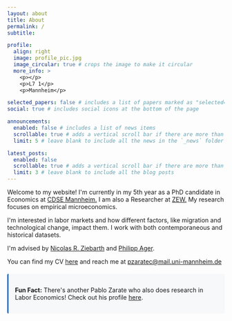 ```yaml
---
layout: about
title: About
permalink: /
subtitle: 

profile:
  align: right
  image: profile_pic.jpg
  image_circular: true # crops the image to make it circular
  more_info: >
    <p></p>
    <p>L7 1</p>
    <p>Mannheim</p>

selected_papers: false # includes a list of papers marked as "selected={true}"
social: true # includes social icons at the bottom of the page

announcements:
  enabled: false # includes a list of news items
  scrollable: true # adds a vertical scroll bar if there are more than 3 news items
  limit: 5 # leave blank to include all the news in the `_news` folder

latest_posts:
  enabled: false
  scrollable: true # adds a vertical scroll bar if there are more than 3 new posts items
  limit: 3 # leave blank to include all the blog posts
---
```


<!-- Intro paragraph with proper spacing -->
<!-- Main bio with better paragraph breaks -->
<p>Welcome to my website! I'm currently in my 5th year as a PhD candidate in Economics at <a href="https://www.uni-mannheim.de/gess/programs/cdse/">CDSE Mannheim.</a> I am also a Researcher at <a href="https://www.zew.de/en/">ZEW.</a> My research focuses on empirical microeconomics.</p>

<p> I'm interested in labor markets and how different factors, like migration and technological change, impact them. I work with both contemporaneous and historical datasets.</p>

<p>I'm advised by <a href="https://www.zew.de/en/team/nrz">Nicolas R. Ziebarth</a> and <a href="https://www.philippager.com">Philipp Ager</a>.</p> 

<!-- Contact info -->
<p>You can find my CV <a href="https://github.com/pblozarate/pblozarate.github.io/blob/main/_data/CV_Zarate.pdf">here</a> and reach me at <a href="mailto:pzaratec@mail.uni-mannheim.de">pzaratec@mail.uni-mannheim.de</a></p>

<!-- Fun fact with styling matching your existing design -->
<div style="background-color: #f6f8fa; border-left: 3px solid #0366d6; padding: 15px; margin: 20px 0; border-radius: 3px;">
  <p><strong>Fun Fact:</strong> There's another Pablo Zarate who also does research in Labor Economics! Check out his profile <a href="https://zaratepablo.github.io">here</a>.</p>
</div>
